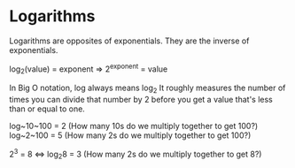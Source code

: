 # Logarithms

Logarithms are opposites of exponentials. They are the inverse of exponentials.

log<sub>2</sub>(value) = exponent => 2<sup>exponent</sup> = value

In Big O notation, log always means log<sub>2</sub>
It roughly measures the number of times you can divide that number by 2 before you get a value that's less than or equal to one. 

log~10~100 = 2 (How many 10s do we multiply together to get 100?)
log~2~100 = 5 (How many 2s do we multiply together to get 100?)

2<sup>3</sup> = 8 <=> log<sub>2</sub>8 = 3 (How many 2s do we multiply together to get 8?)